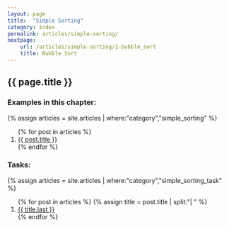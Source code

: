 ```yaml
---
layout: page
title:  "Simple Sorting"
category: index
permalink: articles/simple-sorting/
nextpage:
    url: /articles/simple-sorting/1-bubble_sort
    title: Bubble Sort
---
```


## {{ page.title }}

### Examples in this chapter:

{% assign articles = site.articles | where:"category","simple_sorting" %}
<ol>
    {% for post in articles %}
      <li><a href="{{ post.url | prepend: site.baseurl }}">{{ post.title }}</a></li>
    {% endfor %}
</ol>

### Tasks:
{% assign articles = site.articles | where:"category","simple_sorting_task" %}
<ol>
    {% for post in articles %}
        {% assign title = post.title | split:"| " %}
      <li><a href="{{ post.url | prepend: site.baseurl }}">{{ title.last }}</a></li>
    {% endfor %}
</ol>
